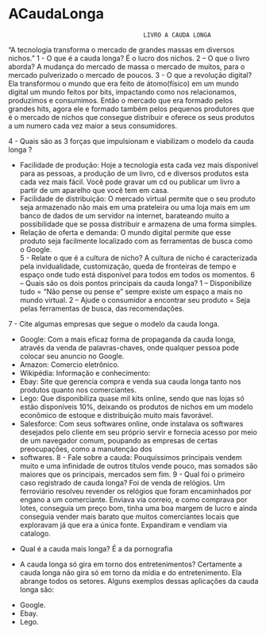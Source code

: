 ACaudaLonga
=====================
                                          LIVRO A CAUDA LONGA
“A tecnologia transforma o mercado de grandes massas em diversos nichos.”
1 - O que é a cauda longa? 
É o lucro dos nichos.
2 – O que o livro aborda?
A mudança do mercado de massa o mercado de muitos, para o mercado pulverizado o mercado de poucos.
3 - O que a revolução digital?
Ela transformou o mundo que era feito de átomo(físico) em um mundo digital um mundo feitos por bits, impactando como nos  relacionamos, produzimos e consumimos. Então o mercado que era formado pelos grandes hits, agora ele e formado também pelos pequenos produtores que é o mercado de nichos que consegue distribuir e oferece os seus produtos a um numero cada vez maior a seus consumidores.

4 - Quais são as 3 forças que impulsionam e viabilizam o modelo da cauda longa ?
- Facilidade de produção: 
Hoje a tecnologia esta cada vez mais disponivel para as pessoas, a produção de um livro, cd e diversos produtos esta cada vez mais fácil. Você pode gravar um cd ou publicar um livro a partir de um aparelho que você tem em casa.
- Facilidade de distribuição:
O mercado virtual permite que o seu produto seja armazenado não mais em uma prateleira ou uma loja mais em um banco de dados de um servidor na internet, barateando muito a possibilidade que se possa distribuir e armazena de uma forma simples.
 - Relação de oferta e demanda:
O mundo digital permite que esse produto seja facilmente localizado com as ferramentas de busca como o Google.   
5 - Relate o que é a cultura de nicho?
A cultura de nicho é caracterizada pela invidualidade, customização, queda de fronteiras de tempo e espaço onde tudo está disponível para todos em todos os momentos.
6 – Quais são os dois pontos principais da cauda longa?
 1 – Disponibilize tudo = “Não pense ou pense e” sempre existe um espaço a mais no mundo virtual.
2 – Ajude o consumidor a encontrar seu produto = Seja pelas ferramentas de busca, das recomendações.

7 - Cite algumas empresas que segue o modelo da cauda longa.
- Google: Com a mais eficaz forma de propaganda da cauda longa, através da venda de palavras-chaves, onde qualquer pessoa pode colocar seu anuncio no Google.
- Amazon: Comercio eletrônico.
- Wikipédia: Informação e conhecimento: 
- Ebay: Site que gerencia compra e venda sua cauda longa tanto nos produtos quanto nos comerciantes.
- Lego: Que disponibiliza quase mil kits online, sendo que nas lojas só estão disponíveis 10%, deixando os produtos de nichos em um modelo econômico de estoque e distribuição muito mais favorável.
- Salesforce: Com seus softwares online, onde instalava os softwares desejados pelo cliente em seu próprio servir e fornecia acesso por meio de um navegador comum, poupando as empresas de certas preocupações, como a manutenção dos 
- softwares.
8 - Fale sobre a cauda: 
Pouquíssimos principais vendem muito e uma infinidade de outros títulos vende pouco, mas somados são maiores que os principais, mercados sem fim.
9 - Qual foi o primeiro caso registrado de cauda longa? 
Foi de venda de relógios. Um ferroviário resolveu revender os relógios que foram encaminhados por engano a um comerciante. Enviava via correio, e como comprava por lotes, conseguia um preço bom, tinha uma boa margem de lucro e ainda conseguia vender mais barato que muitos comerciantes locais que exploravam já que era a única fonte. Expandiram e vendiam via catalogo.

+ Qual é a cauda mais longa?
É a da pornografia

+ A cauda longa só gira em torno dos entretenimentos?
Certamente a cauda longa não gira só em torno da mídia e do entretenimento. Ela abrange todos os setores. Alguns exemplos dessas aplicações da cauda longa são:
 - Google.
-  Ebay.
- Lego.
